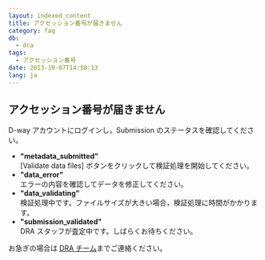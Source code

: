 ```yaml
---
layout: indexed_content
title: アクセッション番号が届きません
category: faq
db:
  - dra
tags: 
  - アクセッション番号
date: 2013-10-07T14:50:13
lang: ja
---
```


## アクセッション番号が届きません

<html>
<p>D-way アカウントにログインし，Submission のステータスを確認してください。</p>
<div class="sub_index">
  <ul class="no_list_style">
    <li><b>"metadata_submitted"</b><br> [Validate data files] ボタンをクリックして検証処理を開始してください。</li>
    <li><b>"data_error"</b><br> エラーの内容を確認してデータを修正してください。</li>
    <li><b>"data_validating"</b><br> 検証処理中です。ファイルサイズが大きい場合，検証処理に時間がかかります。</li>
    <li><b>"submission_validated"</b><br> DRA スタッフが査定中です。しばらくお待ちください。</li>
  </ul>
</div>
<p>お急ぎの場合は <a href="/contact-ddbj.html">DRA チーム</a>までご連絡ください。</p>
</html>
